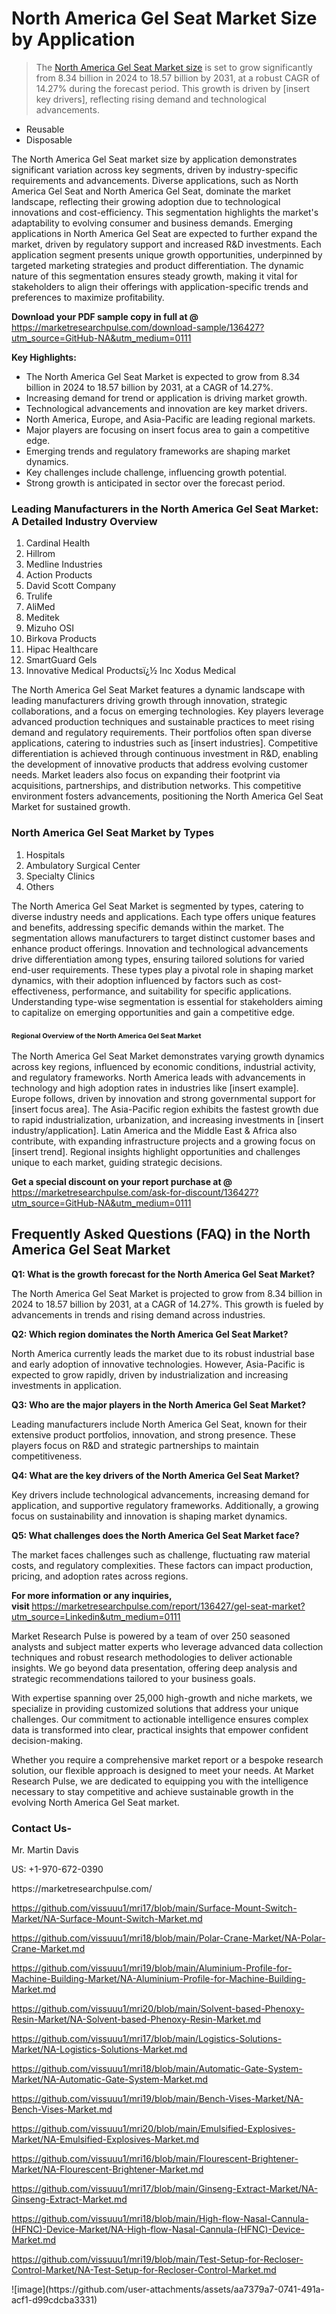 <h1>North America Gel Seat Market&nbsp;Size by Application</h1><blockquote><p>The <a href="https://marketresearchpulse.com/download-sample/136427?utm_source=GitHub-NA&amp;utm_medium=0111">North America Gel Seat Market size</a> is set to grow significantly from 8.34 billion in 2024 to 18.57 billion by 2031, at a robust CAGR of 14.27% during the forecast period. This growth is driven by [insert key drivers], reflecting rising demand and technological advancements.</p></blockquote><ul><li>Reusable <li> Disposable</li></ul><p>The North America Gel Seat market size by application demonstrates significant variation across key segments, driven by industry-specific requirements and advancements. Diverse applications, such as North America Gel Seat and North America Gel Seat, dominate the market landscape, reflecting their growing adoption due to technological innovations and cost-efficiency. This segmentation highlights the market's adaptability to evolving consumer and business demands. Emerging applications in North America Gel Seat are expected to further expand the market, driven by regulatory support and increased R&D investments. Each application segment presents unique growth opportunities, underpinned by targeted marketing strategies and product differentiation. The dynamic nature of this segmentation ensures steady growth, making it vital for stakeholders to align their offerings with application-specific trends and preferences to maximize profitability.</p><p><strong>Download your PDF sample copy in full at @ </strong><a href="https://marketresearchpulse.com/download-sample/136427?utm_source=GitHub-NA&amp;utm_medium=0111">https://marketresearchpulse.com/download-sample/136427?utm_source=GitHub-NA&amp;utm_medium=0111</a></p><p><strong>Key Highlights: </strong></p><ul><li>The North America Gel Seat Market is expected to grow from 8.34 billion in 2024 to 18.57 billion by 2031, at a CAGR of 14.27%.</li><li>Increasing demand for trend or application is driving market growth.</li><li>Technological advancements and innovation are key market drivers.</li><li>North America, Europe, and Asia-Pacific are leading regional markets.</li><li>Major players are focusing on insert focus area to gain a competitive edge.</li><li>Emerging trends and regulatory frameworks are shaping market dynamics.</li><li>Key challenges include challenge, influencing growth potential.</li><li>Strong growth is anticipated in sector over the forecast period.</li></ul><h3>Leading Manufacturers in the North America Gel Seat Market: A Detailed Industry Overview</h3><ol><li>Cardinal Health</li><li>Hillrom</li><li>Medline Industries</li><li>Action Products</li><li>David Scott Company</li><li>Trulife</li><li>AliMed</li><li>Meditek</li><li>Mizuho OSI</li><li>Birkova Products</li><li>Hipac Healthcare</li><li>SmartGuard Gels</li><li>Innovative Medical Productsï¿½ Inc Xodus Medical</li></ol><div class="flex max-w-full flex-col flex-grow"><div class="min-h-8 text-message flex w-full flex-col items-end gap-2 whitespace-normal break-words [.text-message+&amp;]:mt-5" dir="auto" data-message-author-role="assistant" data-message-id="fd8432e4-4910-450d-b182-61b7bfb0a01f" data-message-model-slug="gpt-4o"><div class="flex w-full flex-col gap-1 empty:hidden first:pt-[3px]"><div class="markdown prose w-full break-words dark:prose-invert light"><p>The North America Gel Seat Market features a dynamic landscape with leading manufacturers driving growth through innovation, strategic collaborations, and a focus on emerging technologies. Key players leverage advanced production techniques and sustainable practices to meet rising demand and regulatory requirements. Their portfolios often span diverse applications, catering to industries such as [insert industries]. Competitive differentiation is achieved through continuous investment in R&amp;D, enabling the development of innovative products that address evolving customer needs. Market leaders also focus on expanding their footprint via acquisitions, partnerships, and distribution networks. This competitive environment fosters advancements, positioning the North America Gel Seat Market for sustained growth.</p></div></div></div></div><h3>North America Gel Seat Market by Types</h3><ol><li>Hospitals <li> Ambulatory Surgical Center <li> Specialty Clinics <li> Others</li></ol><div class="flex max-w-full flex-col flex-grow"><div class="min-h-8 text-message flex w-full flex-col items-end gap-2 whitespace-normal break-words [.text-message+&amp;]:mt-5" dir="auto" data-message-author-role="assistant" data-message-id="084470be-0bb7-4664-bddf-5156b4f41249" data-message-model-slug="gpt-4o-mini"><div class="flex w-full flex-col gap-1 empty:hidden first:pt-[3px]"><div class="markdown prose w-full break-words dark:prose-invert light"><p>The North America Gel Seat Market is segmented by types, catering to diverse industry needs and applications. Each type offers unique features and benefits, addressing specific demands within the market. The segmentation allows manufacturers to target distinct customer bases and enhance product offerings. Innovation and technological advancements drive differentiation among types, ensuring tailored solutions for varied end-user requirements. These types play a pivotal role in shaping market dynamics, with their adoption influenced by factors such as cost-effectiveness, performance, and suitability for specific applications. Understanding type-wise segmentation is essential for stakeholders aiming to capitalize on emerging opportunities and gain a competitive edge.</p></div></div></div></div><h3><span style="font-size: 11px;">Regional Overview of the North America Gel Seat Market</span></h3><div class="flex max-w-full flex-col flex-grow"><div class="min-h-8 text-message flex w-full flex-col items-end gap-2 whitespace-normal break-words [.text-message+&amp;]:mt-5" dir="auto" data-message-author-role="assistant" data-message-id="e9038762-ce64-4e30-91c9-9bd413514231" data-message-model-slug="gpt-4o-mini"><div class="flex w-full flex-col gap-1 empty:hidden first:pt-[3px]"><div class="markdown prose w-full break-words dark:prose-invert light"><p>The North America Gel Seat Market demonstrates varying growth dynamics across key regions, influenced by economic conditions, industrial activity, and regulatory frameworks. North America leads with advancements in technology and high adoption rates in industries like [insert example]. Europe follows, driven by innovation and strong governmental support for [insert focus area]. The Asia-Pacific region exhibits the fastest growth due to rapid industrialization, urbanization, and increasing investments in [insert industry/application]. Latin America and the Middle East &amp; Africa also contribute, with expanding infrastructure projects and a growing focus on [insert trend]. Regional insights highlight opportunities and challenges unique to each market, guiding strategic decisions.</p></div></div></div></div><p><strong>Get a special discount on your report purchase at @ </strong><a href="https://marketresearchpulse.com/ask-for-discount/136427?utm_source=GitHub-NA&amp;utm_medium=0111">https://marketresearchpulse.com/ask-for-discount/136427?utm_source=GitHub-NA&amp;utm_medium=0111</a></p><h2>Frequently Asked Questions (FAQ) in the North America Gel Seat Market</h2><p><strong>Q1: What is the growth forecast for the North America Gel Seat Market?</strong></p><p>The North America Gel Seat Market is projected to grow from 8.34 billion in 2024 to 18.57 billion by 2031, at a CAGR of 14.27%. This growth is fueled by advancements in trends and rising demand across industries.</p><p><strong>Q2: Which region dominates the North America Gel Seat Market?</strong></p><p>North America currently leads the market due to its robust industrial base and early adoption of innovative technologies. However, Asia-Pacific is expected to grow rapidly, driven by industrialization and increasing investments in application.</p><p><strong>Q3: Who are the major players in the North America Gel Seat Market?</strong></p><p>Leading manufacturers include North America Gel Seat, known for their extensive product portfolios, innovation, and strong presence. These players focus on R&amp;D and strategic partnerships to maintain competitiveness.</p><p><strong>Q4: What are the key drivers of the North America Gel Seat Market?</strong></p><p>Key drivers include technological advancements, increasing demand for application, and supportive regulatory frameworks. Additionally, a growing focus on sustainability and innovation is shaping market dynamics.</p><p><strong>Q5: What challenges does the North America Gel Seat Market face?</strong></p><p>The market faces challenges such as challenge, fluctuating raw material costs, and regulatory complexities. These factors can impact production, pricing, and adoption rates across regions.</p><p><strong>For more information or any inquiries, visit&nbsp;</strong><a href="https://marketresearchpulse.com/report/136427/gel-seat-market?utm_source=Linkedin&utm_medium=0111">https://marketresearchpulse.com/report/136427/gel-seat-market?utm_source=Linkedin&utm_medium=0111</a></p><p>Market Research Pulse is powered by a team of over 250 seasoned analysts and subject matter experts who leverage advanced data collection techniques and robust research methodologies to deliver actionable insights. We go beyond data presentation, offering deep analysis and strategic recommendations tailored to your business goals.</p><p>With expertise spanning over 25,000 high-growth and niche markets, we specialize in providing customized solutions that address your unique challenges. Our commitment to actionable intelligence ensures complex data is transformed into clear, practical insights that empower confident decision-making.</p><p>Whether you require a comprehensive market report or a bespoke research solution, our flexible approach is designed to meet your needs. At Market Research Pulse, we are dedicated to equipping you with the intelligence necessary to stay competitive and achieve sustainable growth in the evolving North America Gel Seat market.</p><h3><strong>Contact Us-</strong></h3><p>Mr. Martin Davis</p><p>US: +1-970-672-0390</p><p>https://marketresearchpulse.com/</p><p><a href="https://github.com/vissuuu1/mri17/blob/main/Surface-Mount-Switch-Market/NA-Surface-Mount-Switch-Market.md">https://github.com/vissuuu1/mri17/blob/main/Surface-Mount-Switch-Market/NA-Surface-Mount-Switch-Market.md</a></p><p><a href="https://github.com/vissuuu1/mri18/blob/main/Polar-Crane-Market/NA-Polar-Crane-Market.md">https://github.com/vissuuu1/mri18/blob/main/Polar-Crane-Market/NA-Polar-Crane-Market.md</a></p><p><a href="https://github.com/vissuuu1/mri19/blob/main/Aluminium-Profile-for-Machine-Building-Market/NA-Aluminium-Profile-for-Machine-Building-Market.md">https://github.com/vissuuu1/mri19/blob/main/Aluminium-Profile-for-Machine-Building-Market/NA-Aluminium-Profile-for-Machine-Building-Market.md</a></p><p><a href="https://github.com/vissuuu1/mri20/blob/main/Solvent-based-Phenoxy-Resin-Market/NA-Solvent-based-Phenoxy-Resin-Market.md">https://github.com/vissuuu1/mri20/blob/main/Solvent-based-Phenoxy-Resin-Market/NA-Solvent-based-Phenoxy-Resin-Market.md</a></p><p><a href="https://github.com/vissuuu1/mri17/blob/main/Logistics-Solutions-Market/NA-Logistics-Solutions-Market.md">https://github.com/vissuuu1/mri17/blob/main/Logistics-Solutions-Market/NA-Logistics-Solutions-Market.md</a></p><p><a href="https://github.com/vissuuu1/mri18/blob/main/Automatic-Gate-System-Market/NA-Automatic-Gate-System-Market.md">https://github.com/vissuuu1/mri18/blob/main/Automatic-Gate-System-Market/NA-Automatic-Gate-System-Market.md</a></p><p><a href="https://github.com/vissuuu1/mri19/blob/main/Bench-Vises-Market/NA-Bench-Vises-Market.md">https://github.com/vissuuu1/mri19/blob/main/Bench-Vises-Market/NA-Bench-Vises-Market.md</a></p><p><a href="https://github.com/vissuuu1/mri20/blob/main/Emulsified-Explosives-Market/NA-Emulsified-Explosives-Market.md">https://github.com/vissuuu1/mri20/blob/main/Emulsified-Explosives-Market/NA-Emulsified-Explosives-Market.md</a></p><p><a href="https://github.com/vissuuu1/mri16/blob/main/Flourescent-Brightener-Market/NA-Flourescent-Brightener-Market.md">https://github.com/vissuuu1/mri16/blob/main/Flourescent-Brightener-Market/NA-Flourescent-Brightener-Market.md</a></p><p><a href="https://github.com/vissuuu1/mri17/blob/main/Ginseng-Extract-Market/NA-Ginseng-Extract-Market.md">https://github.com/vissuuu1/mri17/blob/main/Ginseng-Extract-Market/NA-Ginseng-Extract-Market.md</a></p><p><a href="https://github.com/vissuuu1/mri18/blob/main/High-flow-Nasal-Cannula-(HFNC)-Device-Market/NA-High-flow-Nasal-Cannula-(HFNC)-Device-Market.md">https://github.com/vissuuu1/mri18/blob/main/High-flow-Nasal-Cannula-(HFNC)-Device-Market/NA-High-flow-Nasal-Cannula-(HFNC)-Device-Market.md</a></p><p><a href="https://github.com/vissuuu1/mri19/blob/main/Test-Setup-for-Recloser-Control-Market/NA-Test-Setup-for-Recloser-Control-Market.md">https://github.com/vissuuu1/mri19/blob/main/Test-Setup-for-Recloser-Control-Market/NA-Test-Setup-for-Recloser-Control-Market.md</a></p>
![image](https://github.com/user-attachments/assets/aa7379a7-0741-491a-acf1-d99cdcba3331)
